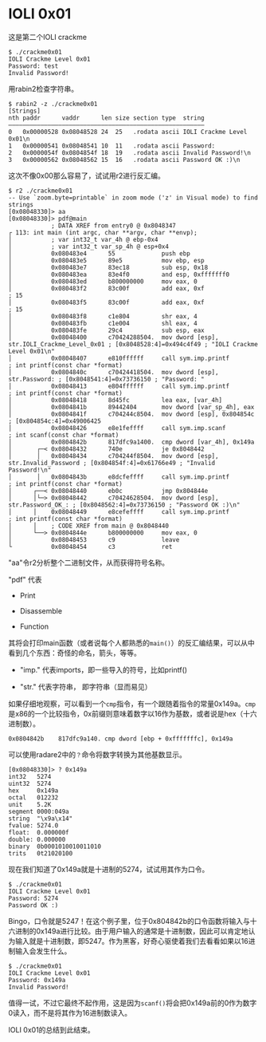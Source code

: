 IOLI 0x01
=========

这是第二个IOLI crackme

```
$ ./crackme0x01
IOLI Crackme Level 0x01
Password: test
Invalid Password!
```

用rabin2检查字符串。
```
$ rabin2 -z ./crackme0x01
[Strings]
nth paddr      vaddr      len size section type  string
―――――――――――――――――――――――――――――――――――――――――――――――――――――――
0   0x00000528 0x08048528 24  25   .rodata ascii IOLI Crackme Level 0x01\n
1   0x00000541 0x08048541 10  11   .rodata ascii Password: 
2   0x0000054f 0x0804854f 18  19   .rodata ascii Invalid Password!\n
3   0x00000562 0x08048562 15  16   .rodata ascii Password OK :)\n
```

这次不像0x00那么容易了，试试用r2进行反汇编。

```
$ r2 ./crackme0x01 
-- Use `zoom.byte=printable` in zoom mode ('z' in Visual mode) to find strings
[0x08048330]> aa
[0x08048330]> pdf@main
            ; DATA XREF from entry0 @ 0x8048347
┌ 113: int main (int argc, char **argv, char **envp);
│           ; var int32_t var_4h @ ebp-0x4
│           ; var int32_t var_sp_4h @ esp+0x4
│           0x080483e4      55             push ebp
│           0x080483e5      89e5           mov ebp, esp
│           0x080483e7      83ec18         sub esp, 0x18
│           0x080483ea      83e4f0         and esp, 0xfffffff0
│           0x080483ed      b800000000     mov eax, 0
│           0x080483f2      83c00f         add eax, 0xf                ; 15
│           0x080483f5      83c00f         add eax, 0xf                ; 15
│           0x080483f8      c1e804         shr eax, 4
│           0x080483fb      c1e004         shl eax, 4
│           0x080483fe      29c4           sub esp, eax
│           0x08048400      c70424288504.  mov dword [esp], str.IOLI_Crackme_Level_0x01 ; [0x8048528:4]=0x494c4f49 ; "IOLI Crackme Level 0x01\n"
│           0x08048407      e810ffffff     call sym.imp.printf         ; int printf(const char *format)
│           0x0804840c      c70424418504.  mov dword [esp], str.Password: ; [0x8048541:4]=0x73736150 ; "Password: "
│           0x08048413      e804ffffff     call sym.imp.printf         ; int printf(const char *format)
│           0x08048418      8d45fc         lea eax, [var_4h]
│           0x0804841b      89442404       mov dword [var_sp_4h], eax
│           0x0804841f      c704244c8504.  mov dword [esp], 0x804854c  ; [0x804854c:4]=0x49006425
│           0x08048426      e8e1feffff     call sym.imp.scanf          ; int scanf(const char *format)
│           0x0804842b      817dfc9a1400.  cmp dword [var_4h], 0x149a
│       ┌─< 0x08048432      740e           je 0x8048442
│       │   0x08048434      c704244f8504.  mov dword [esp], str.Invalid_Password ; [0x804854f:4]=0x61766e49 ; "Invalid Password!\n"
│       │   0x0804843b      e8dcfeffff     call sym.imp.printf         ; int printf(const char *format)
│      ┌──< 0x08048440      eb0c           jmp 0x804844e
│      │└─> 0x08048442      c70424628504.  mov dword [esp], str.Password_OK_: ; [0x8048562:4]=0x73736150 ; "Password OK :)\n"
│      │    0x08048449      e8cefeffff     call sym.imp.printf         ; int printf(const char *format)
│      │    ; CODE XREF from main @ 0x8048440
│      └──> 0x0804844e      b800000000     mov eax, 0
│           0x08048453      c9             leave
└           0x08048454      c3             ret
```

"aa"令r2分析整个二进制文件，从而获得符号名称。

"pdf" 代表

*	Print

*	Disassemble

*	Function

其将会打印main函数（或者说每个人都熟悉的`main()`）的反汇编结果，可以从中看到几个东西：奇怪的命名，箭头，等等。

*	"imp." 代表imports，即一些导入的符号，比如printf()

*	"str." 代表字符串， 即字符串（显而易见）

如果仔细地观察，可以看到一个`cmp`指令，有一个跟随着指令的常量0x149a。`cmp`是x86的一个比较指令，0x前缀则意味着数字以16作为基数，或者说是hex（十六进制数）。

```
0x0804842b    817dfc9a140. cmp dword [ebp + 0xfffffffc], 0x149a
```

可以使用radare2中的`？`命令将数字转换为其他基数显示。

```
[0x08048330]> ? 0x149a
int32   5274
uint32  5274
hex     0x149a
octal   012232
unit    5.2K
segment 0000:049a
string  "\x9a\x14"
fvalue: 5274.0
float:  0.000000f
double: 0.000000
binary  0b0001010010011010
trits   0t21020100
```

现在我们知道了0x149a就是十进制的5274，试试用其作为口令。

```
$ ./crackme0x01
IOLI Crackme Level 0x01
Password: 5274
Password OK :)
```

Bingo，口令就是5247！在这个例子里，位于0x804842b的口令函数将输入与十六进制的0x149a进行比较。由于用户输入的通常是十进制数，因此可以肯定地认为输入就是十进制数，即5247。作为黑客，好奇心驱使着我们去看看如果以16进制输入会发生什么。

```
$ ./crackme0x01
IOLI Crackme Level 0x01
Password: 0x149a
Invalid Password!
```

值得一试，不过它最终不起作用，这是因为`scanf()`将会把0x149a前的0作为数字0读入，而不是将其作为16进制数读入。

IOLI 0x01的总结到此结束。